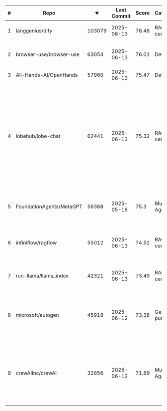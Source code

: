 | # | Repo | ★ | Last Commit | Score | Category | One-liner |
|---|------|----|------------|-------|----------|-----------|
| 1 | langgenius/dify | 103079 | 2025-06-13 | 78.48 | RAG-centric | Production-ready platform for agentic workflow development. |
| 2 | browser-use/browser-use | 63054 | 2025-06-13 | 76.01 | DevTools | 🌐 Make websites accessible for AI agents. Automate tasks online with ease. |
| 3 | All-Hands-AI/OpenHands | 57960 | 2025-06-13 | 75.47 | DevTools | 🙌 OpenHands: Code Less, Make More |
| 4 | lobehub/lobe-chat | 62441 | 2025-06-13 | 75.32 | RAG-centric | 🤯 Lobe Chat - an open-source, modern-design AI chat framework. Supports Multi AI Providers( OpenAI / Claude 4 / Gemini / Ollama / DeepSeek / Qwen), Knowledge Base (file upload / knowledge management / RAG ), Multi-Modals (Plugins/Artifacts) and Thinking. One-click FREE deployment of your private ChatGPT/ Claude / DeepSeek application. |
| 5 | FoundationAgents/MetaGPT | 56368 | 2025-05-16 | 75.3 | Multi-Agent | 🌟 The Multi-Agent Framework: First AI Software Company, Towards Natural Language Programming |
| 6 | infiniflow/ragflow | 55012 | 2025-06-13 | 74.52 | RAG-centric | RAGFlow is an open-source RAG (Retrieval-Augmented Generation) engine based on deep document understanding. |
| 7 | run-llama/llama_index | 42321 | 2025-06-13 | 73.49 | RAG-centric | LlamaIndex is the leading framework for building LLM-powered agents over your data. |
| 8 | microsoft/autogen | 45918 | 2025-06-12 | 73.38 | General-purpose | A programming framework for agentic AI 🤖 PyPi: autogen-agentchat Discord: https://aka.ms/autogen-discord Office Hour: https://aka.ms/autogen-officehour |
| 9 | crewAIInc/crewAI | 32856 | 2025-06-12 | 71.89 | Multi-Agent | Framework for orchestrating role-playing, autonomous AI agents. By fostering collaborative intelligence, CrewAI empowers agents to work together seamlessly, tackling complex tasks. |
